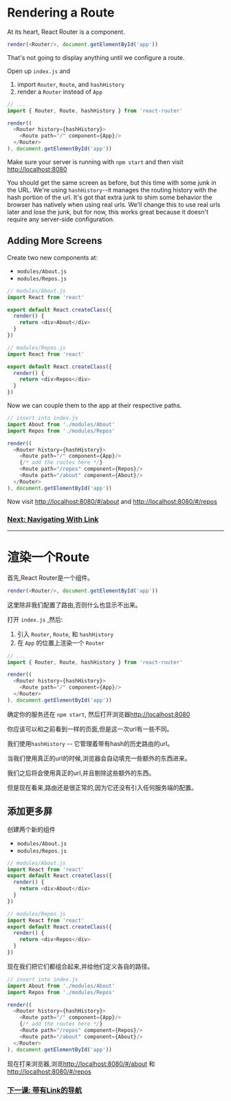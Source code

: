 # Rendering a Route

At its heart, React Router is a component.

```js
render(<Router/>, document.getElementById('app'))
```

That's not going to display anything until we configure a route.

Open up `index.js` and

1. import `Router`, `Route`, and `hashHistory`
2. render a `Router` instead of `App`

```js
// ...
import { Router, Route, hashHistory } from 'react-router'

render((
  <Router history={hashHistory}>
    <Route path="/" component={App}/>
  </Router>
), document.getElementById('app'))
```

Make sure your server is running with `npm start` and then visit
[http://localhost:8080](http://localhost:8080)

You should get the same screen as before, but this time with some junk
in the URL. We're using `hashHistory`--it manages the routing history
with the hash portion of the url. It's got that extra junk to shim some
behavior the browser has natively when using real urls.  We'll change
this to use real urls later and lose the junk, but for now, this works
great because it doesn't require any server-side configuration.

## Adding More Screens

Create two new components at:

- `modules/About.js`
- `modules/Repos.js`

```js
// modules/About.js
import React from 'react'

export default React.createClass({
  render() {
    return <div>About</div>
  }
})
```

```js
// modules/Repos.js
import React from 'react'

export default React.createClass({
  render() {
    return <div>Repos</div>
  }
})
```

Now we can couple them to the app at their respective paths.

```js
// insert into index.js
import About from './modules/About'
import Repos from './modules/Repos'

render((
  <Router history={hashHistory}>
    <Route path="/" component={App}/>
    {/* add the routes here */}
    <Route path="/repos" component={Repos}/>
    <Route path="/about" component={About}/>
  </Router>
), document.getElementById('app'))
```

Now visit [http://localhost:8080/#/about](http://localhost:8080/#/about) and
[http://localhost:8080/#/repos](http://localhost:8080/#/repos)

 

### [Next: Navigating With Link](../03-navigating-with-link/)

---

# 渲染一个Route
首先,React Router是一个组件。

```js
render(<Router/>, document.getElementById('app'))
```

这里除非我们配置了路由,否则什么也显示不出来。

打开 `index.js` ,然后:

1. 引入 `Router`, `Route`, 和 `hashHistory`
2. 在 `App` 的位置上渲染一个 `Router`

```js
// ...
import { Router, Route, hashHistory } from 'react-router'

render((
  <Router history={hashHistory}>
    <Route path="/" component={App}/>
  </Router>
), document.getElementById('app'))
```

确定你的服务还在 `npm start`, 然后打开浏览器[http://localhost:8080](http://localhost:8080)


你应该可以和之前看到一样的页面,但是这一次url有一些不同。

我们使用`hashHistory` -- 它管理着带有hash的历史路由的url。

当我们使用真正的url的时候,浏览器会自动填充一些额外的东西进来。

我们之后将会使用真正的url,并且剔除这些额外的东西。

但是现在看来,路由还是很正常的,因为它还没有引入任何服务端的配置。

## 添加更多屏

创建两个新的组件


- `modules/About.js`
- `modules/Repos.js`

```js
// modules/About.js
import React from 'react'
export default React.createClass({
  render() {
    return <div>About</div>
  }
})
```

```js
// modules/Repos.js
import React from 'react'
export default React.createClass({
  render() {
    return <div>Repos</div>
  }
})
```

现在我们把它们都组合起来,并给他们定义各自的路径。

```js
// insert into index.js
import About from './modules/About'
import Repos from './modules/Repos'

render((
  <Router history={hashHistory}>
    <Route path="/" component={App}/>
    {/* add the routes here */}
    <Route path="/repos" component={Repos}/>
    <Route path="/about" component={About}/>
  </Router>
), document.getElementById('app'))
```

现在打来浏览器,浏览[http://localhost:8080/#/about](http://localhost:8080/#/about) 和 [http://localhost:8080/#/repos](http://localhost:8080/#/repos)



### [下一课: 带有Link的导航](../03-navigating-with-link/)
